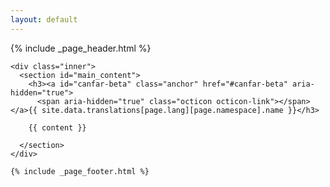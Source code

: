 ```yaml
---
layout: default
---
```


<div id="container" class="container-fluid">
  <div class="row">
    {% include _page_header.html %}

    <div class="inner">
      <section id="main_content">
        <h3><a id="canfar-beta" class="anchor" href="#canfar-beta" aria-hidden="true">
          <span aria-hidden="true" class="octicon octicon-link"></span></a>{{ site.data.translations[page.lang][page.namespace].name }}</h3>

        {{ content }}

      </section>
    </div>

    {% include _page_footer.html %}

  </div>
</div>